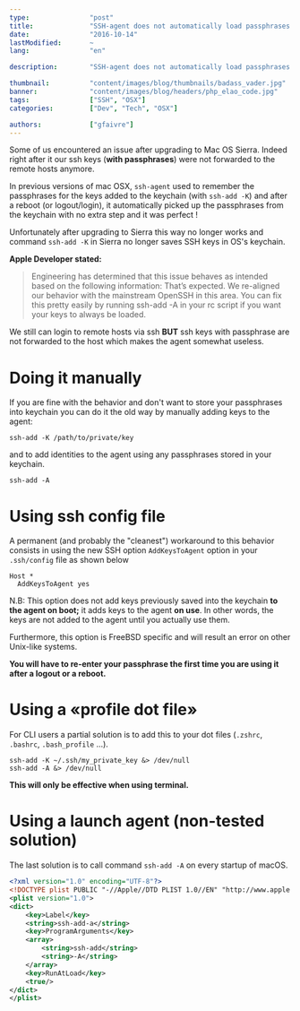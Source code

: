 ```yaml
---
type:               "post"
title:              "SSH-agent does not automatically load passphrases on the OSX Sierra keychain during startup"
date:               "2016-10-14"
lastModified:       ~
lang:               "en"

description:        "SSH-agent does not automatically load passphrases on the OSX Sierra keychain during startup."

thumbnail:          "content/images/blog/thumbnails/badass_vader.jpg"
banner:             "content/images/blog/headers/php_elao_code.jpg"
tags:               ["SSH", "OSX"]
categories:         ["Dev", "Tech", "OSX"]

authors:            ["gfaivre"]
---
```


Some of us encountered an issue after upgrading to Mac OS Sierra.
Indeed right after it our ssh keys (**with passphrases**) were not forwarded to the remote hosts anymore.
<!--more-->
In previous versions of mac OSX, `ssh-agent` used to remember the passphrases for the keys added to the keychain (with `ssh-add -K`) and after a reboot (or logout/login), it automatically picked up the passphrases from the keychain with no extra step and it was perfect !

Unfortunately after upgrading to Sierra this way no longer works and command `ssh-add -K` in Sierra no longer saves SSH keys in OS's keychain.

__Apple Developer stated:__

> Engineering has determined that this issue behaves as intended based on the following information:
That’s expected. We re-aligned our behavior with the mainstream OpenSSH in this area.
You can fix this pretty easily by running ssh-add -A in your rc script if you want your keys to always be loaded.

We still can login to remote hosts via ssh **BUT** ssh keys with passphrase are not forwarded to the host which makes the agent somewhat useless.

# Doing it manually

If you are fine with the behavior and don't want to store your passphrases into keychain you can do it the old way by manually adding keys to the agent:

```
ssh-add -K /path/to/private/key
```
and to add identities to the agent using any passphrases stored in your keychain.

```
ssh-add -A
```

# Using ssh config file

A permanent (and probably the "cleanest") workaround to this behavior consists in using the new SSH option `AddKeysToAgent` option in your `.ssh/config` file as shown below

```shell
Host *
  AddKeysToAgent yes
```

N.B: This option does not add keys previously saved into the keychain __to the agent on boot;__ it adds keys to the agent **on use**.
In other words, the keys are not added to the agent until you actually use them.

Furthermore, this option is FreeBSD specific and will result an error on other Unix-like systems.

__You will have to re-enter your passphrase the first time you are using it after a logout or a reboot.__

# Using a «profile dot file»

For CLI users a partial solution is to add this to your dot files (`.zshrc`, `.bashrc`, `.bash_profile` ...).

```shell
ssh-add -K ~/.ssh/my_private_key &> /dev/null
ssh-add -A &> /dev/null
```


__This will only be effective when using terminal.__

# Using a launch agent (non-tested solution)

The last solution is to call command `ssh-add -A` on every startup of macOS.

```xml
<?xml version="1.0" encoding="UTF-8"?>
<!DOCTYPE plist PUBLIC "-//Apple//DTD PLIST 1.0//EN" "http://www.apple.com/DTDs/PropertyList-1.0.dtd">
<plist version="1.0">
<dict>
    <key>Label</key>
    <string>ssh-add-a</string>
    <key>ProgramArguments</key>
    <array>
        <string>ssh-add</string>
        <string>-A</string>
    </array>
    <key>RunAtLoad</key>
    <true/>
</dict>
</plist>
```
